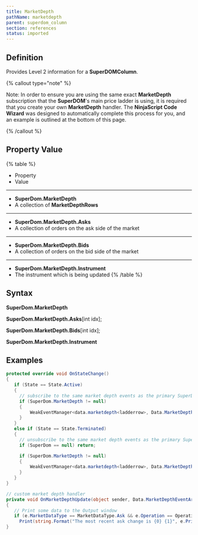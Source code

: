 ```yaml
---
title: MarketDepth
pathName: marketdepth
parent: superdom_column
section: references
status: imported
---
```


## Definition

Provides Level 2 information for a **SuperDOMColumn**.

{% callout type="note" %}

Note: In order to ensure you are using the same exact **MarketDepth** subscription that the **SuperDOM**'s main price ladder is using, it is required that you create your own **MarketDepth** handler. The **NinjaScript Code Wizard** was designed to automatically complete this process for you, and an example is outlined at the bottom of this page.

{% /callout %}

## Property Value

{% table %}

* Property
* Value

---

* **SuperDom.MarketDepth**
* A collection of **MarketDepthRows**

---

* **SuperDom.MarketDepth.Asks**
* A collection of orders on the ask side of the market

---

* **SuperDom.MarketDepth.Bids**
* A collection of orders on the bid side of the market

---

* **SuperDom.MarketDepth.Instrument**
* The instrument which is being updated
{% /table %}

## Syntax

**SuperDom.MarketDepth**  

**SuperDom.MarketDepth.Asks**[int idx];  

**SuperDom.MarketDepth.Bids**[int idx];  

**SuperDom.MarketDepth.Instrument**

## Examples

```csharp
protected override void OnStateChange()
{       
   if (State == State.Active)
   {
     // subscribe to the same market depth events as the primary SuperDOM Price Ladder
     if (SuperDom.MarketDepth != null)
     {
         WeakEventManager<data.marketdepth<ladderrow>, Data.MarketDepthEventArgs`>.AddHandler(SuperDom.MarketDepth, "Update", OnMarketDepthUpdate);
     }
   }
   else if (State == State.Terminated)
   {
     // unsubscribe to the same market depth events as the primary SuperDOM Price Ladder
     if (SuperDom == null) return;

     if (SuperDom.MarketDepth != null)
     {
         WeakEventManager<data.marketdepth<ladderrow>, Data.MarketDepthEventArgs`>.RemoveHandler(SuperDom.MarketDepth, "Update", OnMarketDepthUpdate);                
     }
   }
}

// custom market depth handler  
private void OnMarketDepthUpdate(object sender, Data.MarketDepthEventArgs e)
{
   // Print some data to the Output window
   if (e.MarketDataType == MarketDataType.Ask && e.Operation == Operation.Update)
     Print(string.Format("The most recent ask change is {0} {1}", e.Price, e.Volume));
}
```
